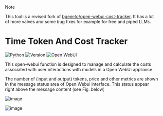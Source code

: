 > [!NOTE]
> This tool is a revised fork of [bgeneto/open-webui-cost-tracker](https://github.com/bgeneto/open-webui-cost-tracker). It has a lot of more valves and some bug fixes for example for free and piped LLMs.

# Time Token And Cost Tracker

![Python](https://img.shields.io/badge/python-3670A0?style=for-the-badge&logo=python&logoColor=ffdd54) ![Version](https://img.shields.io/badge/version-1.2.5-blue?style=for-the-badge) ![Open WebUI](https://img.shields.io/badge/Open%20WebUI-Compatible-orange?style=for-the-badge)

This open-webui function is designed to manage and calculate the costs associated with user interactions with models in a Open WebUI appliance.

The number of (input and output) tokens, price and other metrics are shown in the message status area of Open Webui interface. This status appear right above the message content (see Fig. below)

![image](https://github.com/user-attachments/assets/8f45b98f-c1cc-4c93-9125-03970833e3b2)

![image](https://github.com/user-attachments/assets/96147905-381f-4b8c-906b-c0f9b81c96c7)
